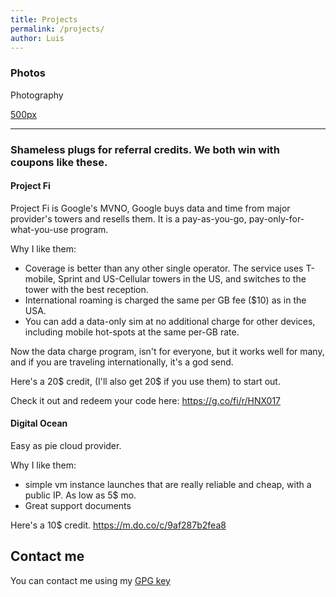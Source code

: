 ```yaml
---
title: Projects
permalink: /projects/
author: Luis
---
```


### Photos
Photography

[500px](https://500px.com/lcerezo)

***

### Shameless plugs for referral credits. We both win with coupons like these.


#### Project Fi 
Project Fi is Google's MVNO, Google buys data and time from major provider's towers and resells them. It is a pay-as-you-go, pay-only-for-what-you-use program.

Why I like them:

* Coverage is better than any other single operator. The service uses T-mobile, Sprint and US-Cellular towers in the US, and switches to the tower with the best reception.
* International roaming is charged the same per GB fee ($10) as in the USA. 
* You can add a data-only sim at no additional charge for other devices, including mobile hot-spots at the same per-GB rate.

Now the data charge program, isn't for everyone, but it works well for many, and if you are traveling internationally, it's a god send.

Here's a 20$ credit, (I'll also get 20$ if you use them) to start out.

Check it out and redeem your code here: https://g.co/fi/r/HNX017


#### Digital Ocean

Easy as pie cloud provider.

Why I like them:

* simple vm instance launches that are really reliable and cheap, with a public IP. As low as 5$ mo.
* Great support documents

Here's a 10$ credit. https://m.do.co/c/9af287b2fea8

## Contact me
You can contact me using my [GPG key](https://raw.githubusercontent.com/lcerezo/scriptz/master/pgppublickey.txt)
